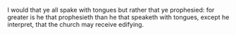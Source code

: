 I would that ye all spake with tongues but rather that ye prophesied: for greater is he that prophesieth than he that speaketh with tongues, except he interpret, that the church may receive edifying.
